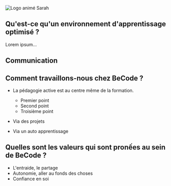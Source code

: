 ![Logo animé Sarah](http://hpics.li/767a228)

## Qu'est-ce qu'un environnement d'apprentissage optimisé ?

Lorem ipsum...

## Communication

## Comment travaillons-nous chez BeCode ?

* La pédagogie active est au centre même de la formation. 
  *  Premier point
  *  Second point
  *  Troisième point

* Via des projets

* Via un auto apprentissage

## Quelles sont les valeurs qui sont pronếes au sein de BeCode ?

* L'entraide, le partage 
* Autonomie, aller au fonds des choses
* Confiance en soi
